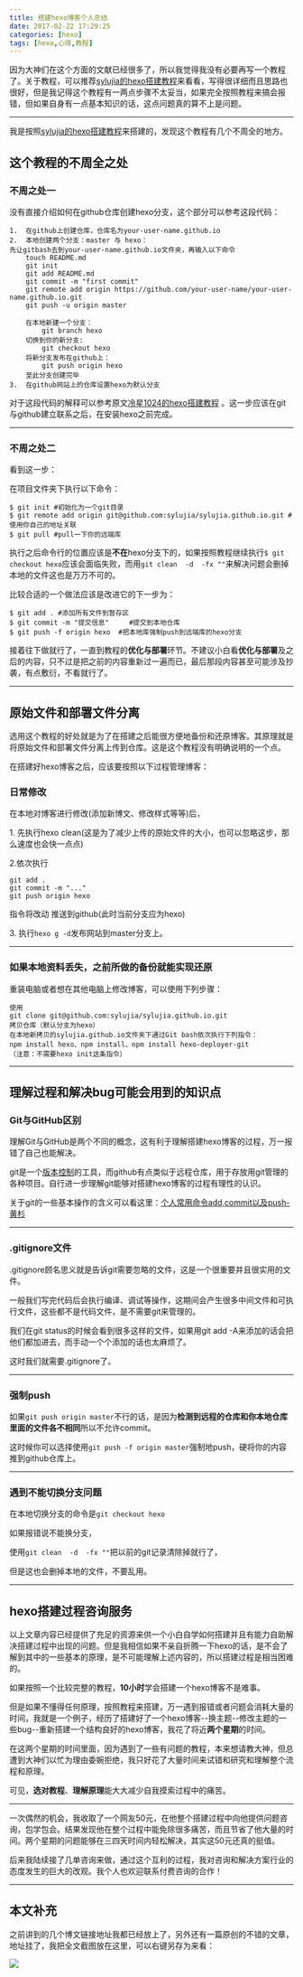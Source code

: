 ```yaml
---
title: 搭建hexo博客个人总结
date: 2017-02-22 17:29:25
categories: [hexo]
tags: [hexo,心得,教程]
---
```


因为大神们在这个方面的文献已经很多了，所以我觉得我没有必要再写一个教程了。关于教程，可以推荐[sylujia的hexo搭建教程](http://blog.csdn.net/itjia_0203/article/details/52504837)来看看，写得很详细而且思路也很好，但是我记得这个教程有一两点步骤不太妥当，如果完全按照教程来搞会报错，但如果自身有一点基本知识的话，这点问题真的算不上是问题。

<!--more-->

---

我是按照[sylujia的hexo搭建教程](http://blog.csdn.net/itjia_0203/article/details/52504837)来搭建的，发现这个教程有几个不周全的地方。

## 这个教程的不周全之处

### 不周之处一

没有直接介绍如何在github仓库创建hexo分支，这个部分可以参考这段代码：

```
1.  在github上创建仓库，仓库名为your-user-name.github.io
2.  本地创建两个分支：master 与 hexo：
先让gitbash去到your-user-name.github.io文件夹，再输入以下命令
    touch README.md
    git init
    git add README.md
    git commit -m "first commit"
    git remote add origin https://github.com/your-user-name/your-user-name.github.io.git
    git push -u origin master

    在本地新建一个分支： 
        git branch hexo
    切换到你的新分支: 
        git checkout hexo
    将新分支发布在github上： 
        git push origin hexo
    至此分支创建完毕
3.  在github网站上的仓库设置hexo为默认分支
```

对于这段代码的解释可以参考原文[冷星1024的hexo搭建教程](http://www.cnblogs.com/ld1024/p/5913169.html) 。这一步应该在git与github建立联系之后，在安装hexo之前完成。

------

### 不周之处二

看到这一步：

在项目文件夹下执行以下命令：

```
$ git init #初始化为一个git目录
$ git remote add origin git@github.com:sylujia/sylujia.github.io.git #使用你自己的地址关联
$ git pull #pull一下你的远端库
```

执行之后命令行的位置应该是**不在**hexo分支下的，如果按照教程继续执行`$ git checkout hexo`应该会面临失败，而用`git clean  -d  -fx ""`来解决问题会删掉本地的文件这也是万万不可的。

比较合适的一个做法应该是改进它的下一步为：

```
$ git add . #添加所有文件到暂存区
$ git commit -m "提交信息"     #提交到本地仓库
$ git push -f origin hexo  #把本地库强制push到远端库的hexo分支
```

接着往下做就行了，一直到教程的**优化与部署**环节。不建议小白看**优化与部署**及之后的内容，只不过是把之前的内容重新过一遍而已，最后那段内容甚至可能涉及抄袭，有点敷衍，不看就行了。

------

## 原始文件和部署文件分离

选用这个教程的好处就是为了在搭建之后能很方便地备份和还原博客。其原理就是将原始文件和部署文件分离上传到仓库。这是这个教程没有明确说明的一个点。

在搭建好hexo博客之后，应该要按照以下过程管理博客：

### 日常修改

在本地对博客进行修改(添加新博文、修改样式等等)后，

1\. 先执行hexo clean(这是为了减少上传的原始文件的大小，也可以忽略这步，那么速度也会快一点点)

2.依次执行

```
git add .
git commit -m "..."
git push origin hexo
```

指令将改动 推送到github(此时当前分支应为hexo)

3\. 执行`hexo g -d`发布网站到master分支上。

------

### 如果本地资料丢失，之前所做的备份就能实现还原

重装电脑或者想在其他电脑上修改博客，可以使用下列步骤：

```
使用
git clone git@github.com:sylujia/sylujia.github.io.git
拷贝仓库（默认分支为hexo）
在本地新拷贝的sylujia.github.io文件夹下通过Git bash依次执行下列指令：
npm install hexo、npm install、npm install hexo-deployer-git
（注意：不需要hexo init这条指令）
```

------

## 理解过程和解决bug可能会用到的知识点

### Git与GitHub区别

理解Git与GitHub是两个不同的概念，这有利于理解搭建hexo博客的过程，万一报错了自己也能解决。

git是一个[版本控制](http://lib.csdn.net/base/git)的工具，而github有点类似于远程仓库，用于存放用git管理的各种项目。自行进一步理解git能够对搭建hexo博客的过程有理性的认识。

关于git的一些基本操作的含义可以看这里：[个人常用命令add,commit以及push-黄杉](http://blog.csdn.net/mchdba/article/details/12083965?utm_source=tuicool&utm_medium=referral)

------

### .gitignore文件

.gitignore顾名思义就是告诉git需要忽略的文件，这是一个很重要并且很实用的文件。

一般我们写完代码后会执行编译、调试等操作，这期间会产生很多中间文件和可执行文件，这些都不是代码文件，是不需要git来管理的。

我们在git status的时候会看到很多这样的文件，如果用git add -A来添加的话会把他们都加进去，而手动一个个添加的话也太麻烦了。

这时我们就需要.gitignore了。

------

### 强制push

如果`git push origin master`不行的话，是因为**检测到远程的仓库和你本地仓库里面的文件各不相同**所以不允许commit。

这时候你可以选择使用`git push -f origin master`强制地push，硬将你的内容推到github仓库上。

------

### 遇到不能切换分支问题

在本地切换分支的命令是`git checkout hexo`

如果报错说不能换分支，

使用`git clean  -d  -fx ""`把以前的git记录清除掉就行了，

但是这也会删掉本地的文件，不要乱用。

------

## hexo搭建过程咨询服务

以上文章内容已经提供了充足的资源来供一个小白自学如何搭建并且有能力自助解决搭建过程中出现的问题。但是我相信如果不亲自折腾一下hexo的话，是不会了解到其中的一些基本的原理，是不可能理解上述内容的，所以搭建过程是相当困难的。

如果按照一个比较完整的教程，**10小时**学会搭建一个hexo博客不是难事。

但是如果不懂得任何原理，按照教程来搭建，万一遇到报错或者问题会消耗大量的时间，我就是一个例子，经历了搭建好了一个hexo博客--换主题--修改主题的一些bug--重新搭建一个结构良好的hexo博客，我花了将近**两个星期**的时间。

在这两个星期的时间里面，因为遇到了一些有问题的教程，本来想请教大神，但总遭到大神们以忙为理由委婉拒绝，我只好花了大量时间来试错和研究和理解整个流程和原理。

可见，**选对教程**、**理解原理**能大大减少自我摸索过程中的痛苦。

------

一次偶然的机会，我收取了一个网友50元，在他整个搭建过程中向他提供问题咨询，包学包会。结果发现他在整个过程中能免除很多痛苦，而且节省了他大量的时间。两个星期的问题能够在三四天时间内轻松解决，其实这50元还真的挺值。

后来我陆续接了几单咨询来做，通过这个互利的过程，我对咨询和解决方案行业的态度发生的巨大的改观。我个人也欢迎联系付费咨询的合作！

---

## 本文补充

之前讲到的几个博文链接地址我都已经放上了，另外还有一篇原创的不错的文章，地址挂了，我把全文截图放在这里，可以右键另存为来看：

![](http://olqa2s510.bkt.clouddn.com/CrazyMilk-%20blog.png)

